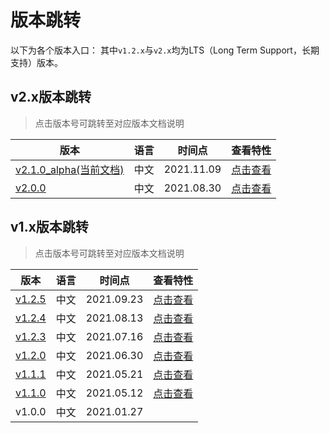 # 版本跳转

以下为各个版本入口： 其中`v1.2.x`与`v2.x`均为LTS（Long Term Support，长期支持）版本。

## v2.x版本跳转
> 点击版本号可跳转至对应版本文档说明

| 版本                                                         | 语言 | 时间点     | 查看特性                         |
| ------------------------------------------------------------ | ---- | ---------- | -------------------------------- |
| [v2.1.0_alpha(当前文档)](https://docs.chainmaker.org.cn/)    | 中文 | 2021.11.09 | [点击查看](./版本迭代.html#v2.x) |
| [v2.0.0](https://docs.chainmaker.org.cn/v2.0.0/html/index.html) | 中文 | 2021.08.30 | [点击查看](https://docs.chainmaker.org.cn/v2.0.0/html/intro/版本迭代.html#v2.x) |

## v1.x版本跳转
> 点击版本号可跳转至对应版本文档说明

| 版本                                                         | 语言 | 时间点     | 查看特性                                                     |
| ------------------------------------------------------------ | ---- | ---------- | ------------------------------------------------------------ |
| [v1.2.5](https://docs.chainmaker.org.cn/v1.2.5/html/index.html) | 中文 | 2021.09.23 | [点击查看](https://docs.chainmaker.org.cn/v1.2.5/html/intro/版本迭代.html#v1.x) |
| [v1.2.4](https://docs.chainmaker.org.cn/v1.2.4/html/index.html) | 中文 | 2021.08.13 | [点击查看](https://docs.chainmaker.org.cn/v1.2.4/html/intro/版本迭代.html#v1.x) |
| [v1.2.3](https://docs.chainmaker.org.cn/v1.2.3/html/index.html) | 中文 | 2021.07.16 | [点击查看](https://docs.chainmaker.org.cn/v1.2.3/html/intro/版本迭代.html#v1.x) |
| [v1.2.0](https://docs.chainmaker.org.cn/v1.2.0/html/index.html) | 中文 | 2021.06.30 | [点击查看](https://docs.chainmaker.org.cn/v1.2.0/html/intro/版本迭代.html#v1.x) |
| [v1.1.1](https://docs.chainmaker.org.cn/v1.1.1/html/index.html) | 中文 | 2021.05.21 | [点击查看](https://docs.chainmaker.org.cn/v1.1.1/html/intro/版本迭代.html#v1.x) |
| [v1.1.0](https://docs.chainmaker.org.cn/v1.1.0/html/index.html) | 中文 | 2021.05.12 | [点击查看](https://docs.chainmaker.org.cn/v1.1.0/html/intro/版本迭代.html#v1.x) |
| v1.0.0                                                       | 中文 | 2021.01.27 |                                                              |

<!--
| [v2.0.0(current documents)](https://docs.chainmaker.org.cn/v2.0.0_en/html) | English | 2021.08.30 | [点击查看](https://docs.chainmaker.org.cn/v2.0.0_en/html/intro/版本迭代.html) |
-->
